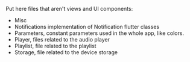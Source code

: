 Put here files that aren't views and UI components:
- Misc 
- Notifications implementation of Notification flutter classes
- Parameters, constant parameters used in the whole app, like colors.
- Player, files related to the audio player
- Playlist, file related to the playlist
- Storage, file related to the device storage